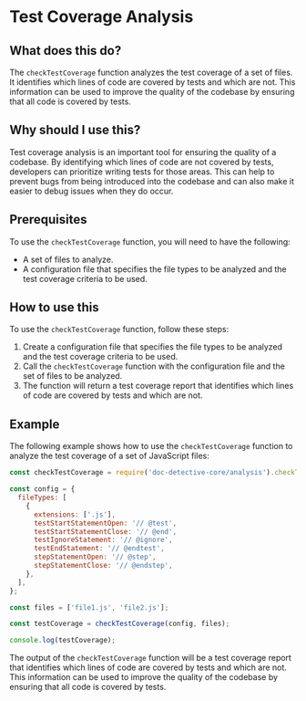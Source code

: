 
  
   # **Test Coverage Analysis**

## What does this do?

The `checkTestCoverage` function analyzes the test coverage of a set of files. It identifies which lines of code are covered by tests and which are not. This information can be used to improve the quality of the codebase by ensuring that all code is covered by tests.

## Why should I use this?

Test coverage analysis is an important tool for ensuring the quality of a codebase. By identifying which lines of code are not covered by tests, developers can prioritize writing tests for those areas. This can help to prevent bugs from being introduced into the codebase and can also make it easier to debug issues when they do occur.

## Prerequisites

To use the `checkTestCoverage` function, you will need to have the following:

* A set of files to analyze.
* A configuration file that specifies the file types to be analyzed and the test coverage criteria to be used.

## How to use this

To use the `checkTestCoverage` function, follow these steps:

1. Create a configuration file that specifies the file types to be analyzed and the test coverage criteria to be used.
2. Call the `checkTestCoverage` function with the configuration file and the set of files to be analyzed.
3. The function will return a test coverage report that identifies which lines of code are covered by tests and which are not.

## Example

The following example shows how to use the `checkTestCoverage` function to analyze the test coverage of a set of JavaScript files:

```javascript
const checkTestCoverage = require('doc-detective-core/analysis').checkTestCoverage;

const config = {
  fileTypes: [
    {
      extensions: ['.js'],
      testStartStatementOpen: '// @test',
      testStartStatementClose: '// @end',
      testIgnoreStatement: '// @ignore',
      testEndStatement: '// @endtest',
      stepStatementOpen: '// @step',
      stepStatementClose: '// @endstep',
    },
  ],
};

const files = ['file1.js', 'file2.js'];

const testCoverage = checkTestCoverage(config, files);

console.log(testCoverage);
```

The output of the `checkTestCoverage` function will be a test coverage report that identifies which lines of code are covered by tests and which are not. This information can be used to improve the quality of the codebase by ensuring that all code is covered by tests.
  
  